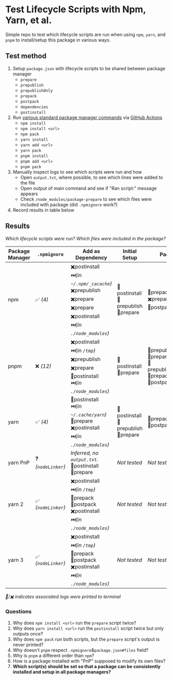 # Test Lifecycle Scripts with Npm, Yarn, et al.

Simple repo to test which lifecycle scripts are run when using `npm`, `yarn`, and `pnpm` to install/setup this package in various ways.

## Test method

1. Setup `package.json` with lifecycle scripts to be shared between package manager
   - `prepare`
   - `prepublish`
   - `prepublishOnly`
   - `prepack`
   - `postpack`
   - `dependencies`
   - `postinstall`
1. Run [various standard package manager commands](.github/workflows/test.yml) via [GitHub Actions](https://github.com/cinderblock/test-npm-yarn-lifecycle-scripts/actions)
   - `npm install`
   - `npm install <url>`
   - `npm pack`
   - `yarn install`
   - `yarn add <url>`
   - `yarn pack`
   - `pnpm install`
   - `pnpm add <url>`
   - `pnpm pack`
1. Manually inspect logs to see which scripts were run and how
   - Open `output.txt`, where possible, to see which lines were added to the file
   - Open output of main command and see if "Ran script:" message appears
   - Check `/node_modules/package-prepare` to see which files were included with package (did `.npmignore` work?)
1. Record results in table below

## Results

_Which lifecycle scripts were run? Which files were included in the package?_

| Package Manager | `.npmignore`           | Add as Dependency                                                                                                                   | Initial Setup                              | Pack                                                                     |
| --------------- | ---------------------- | ----------------------------------------------------------------------------------------------------------------------------------- | ------------------------------------------ | ------------------------------------------------------------------------ |
| npm             | ✅ _(4)_               | ✖️postinstall<br>_⏭️(in `~/.npm/_cacache`)_<br>✖️prepublish<br>✖️prepare<br>✖️prepare<br>✖️postinstall<br>_⏭️(in `./node_modules`)_ | 👀postinstall<br>👀prepublish<br>👀prepare | 👀prepack<br>✖️prepare<br>👀postpack                                     |
| pnpm            | ❌ _(12)_              | ✖️postinstall<br>_⏭️(in `/tmp`)_<br>✖️prepublish<br>✖️prepare<br>👀postinstall<br>_⏭️(in `./node_modules`)_                         | 👀postinstall<br>👀prepare                 | 👀prepublish<br>👀prepare<br>👀prepublishOnly<br>👀prepack<br>👀postpack |
| yarn            | ✅ _(4)_               | 👀postinstall<br>_⏭️(in `~/.cache/yarn`)_<br>👀prepare<br>✖️postinstall<br>_⏭️(in `./node_modules`)_                                | 👀postinstall<br>👀prepublish<br>👀prepare | 👀prepack<br>👀postpack                                                  |
| yarn PnP        | ❓<br>_(`nodeLinker`)_ | _Inferred, no `output.txt`._<br>👀postinstall<br>👀prepare                                                                          | _Not tested_                               | _Not tested_                                                             |
| yarn 2          | ✅<br>_(`nodeLinker`)_ | ✖️postinstall<br>_⏭️(in `/tmp`)_<br>👀prepack<br>👀postpack<br>✖️postinstall<br>_⏭️(in `./node_modules`)_                           | _Not tested_                               | _Not tested_                                                             |
| yarn 3          | ✅<br>_(`nodeLinker`)_ | ✖️postinstall<br>_⏭️(in `/tmp`)_<br>👀prepack<br>👀postpack<br>✖️postinstall<br>_⏭️(in `./node_modules`)_                           | _Not tested_                               | _Not tested_                                                             |

_👀/✖️ indicates associated logs were printed to terminal_

### Questions

1. Why does `npm install <url>` run the `prepare` script twice?
1. Why does `yarn install <url>` run the `postinstall` script twice but only outputs once?
1. Why does `npm pack` run both scripts, but the `prepare` script's output is never printed?
1. Why doesn't `pnpm` respect `.npmignore`&`package.json#files` field?
1. Why is `pnpm` a different order than `npm`?
1. How is a package installed with "PnP" supposed to modify its own files?
1. **Which script(s) should be set so that a package can be consistently installed and setup in all package managers?**
